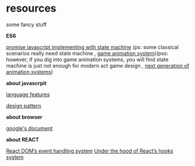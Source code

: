 # resources
some fancy stuff 

**ES6**

[promise javascript implementing with state machine](https://hackernoon.com/implementing-javascript-promise-in-70-lines-of-code-b3592565af0f)  (ps: some classical scenarios really need state machine , [game animation system](https://docs.unrealengine.com/en-US/Engine/Animation/StateMachines/Overview/index.html))(pss: however, if you dig into game animation systems, you will find state machine is just not enough for modern act game design , [next generation of animation systems](https://twvideo01.ubm-us.net/o1/vault/gdc2016/Presentations/Clavet_Simon_MotionMatching.pdf))

**about javascrpit**

[language features](http://dmitrysoshnikov.com/)

[design pattern](https://medium.com/beginners-guide-to-mobile-web-development/javascript-design-patterns-25f0faaaa15)

**about browser**

[google's document](https://developers.google.com/web/fundamentals/performance/critical-rendering-path/constructing-the-object-model)

**about REACT**

[React DOM’s event handling system](https://medium.com/the-guild/getting-to-know-react-doms-event-handling-system-inside-out-378c44d2a5d0)
[Under the hood of React’s hooks system](https://medium.com/the-guild/under-the-hood-of-reacts-hooks-system-eb59638c9dba)


